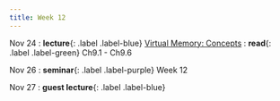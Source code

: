 ```yaml
---
title: Week 12
---
```


Nov 24
: **lecture**{: .label .label-blue} [Virtual Memory: Concepts](/ICS-Fall25/assets/lec/19-VM1.pdf)
  : **read**{: .label .label-green} Ch9.1 - Ch9.6

Nov 26
: **seminar**{: .label .label-purple} Week 12

Nov 27
: **guest lecture**{: .label .label-blue} 